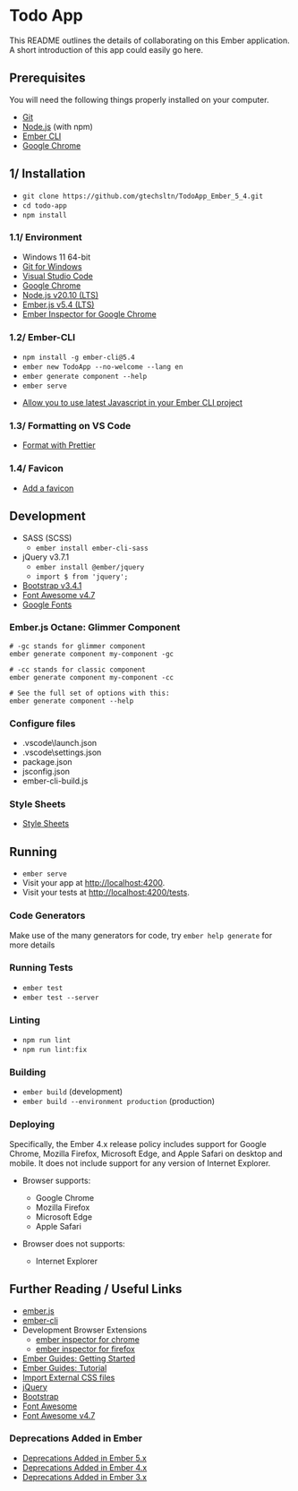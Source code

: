 # Todo App

This README outlines the details of collaborating on this Ember application.
A short introduction of this app could easily go here.

## Prerequisites

You will need the following things properly installed on your computer.

* [Git](https://git-scm.com/)
* [Node.js](https://nodejs.org/) (with npm)
* [Ember CLI](https://cli.emberjs.com/release/)
* [Google Chrome](https://google.com/chrome/)

## 1/ Installation

* `git clone https://github.com/gtechsltn/TodoApp_Ember_5_4.git`
* `cd todo-app`
* `npm install`

### 1.1/ Environment

* Windows 11 64-bit
* [Git for Windows](https://gitforwindows.org/)
* [Visual Studio Code](https://code.visualstudio.com/)
* [Google Chrome](https://www.google.com/intl/en/chrome/)
* [Node.js v20.10 (LTS)](https://nodejs.org/download/release/latest-v20.x/)
* [Ember.js v5.4 (LTS)](https://emberjs.com/releases/lts/)
* [Ember Inspector for Google Chrome](https://chromewebstore.google.com/detail/ember-inspector/bmdblncegkenkacieihfhpjfppoconhi)

### 1.2/ Ember-CLI

* `npm install -g ember-cli@5.4`
* `ember new TodoApp --no-welcome --lang en`
* `ember generate component --help`
* `ember serve`

+ [Allow you to use latest Javascript in your Ember CLI project](https://www.npmjs.com/package/ember-cli-babel)

### 1.3/ Formatting on VS Code

+ [Format with Prettier](https://www.educative.io/answers/how-to-set-up-prettier-and-automatic-formatting-on-vs-code)

### 1.4/ Favicon

+ [Add a favicon](https://itecnote.com/tecnote/how-to-use-a-favicon-with-ember-cli/)

## Development

* SASS (SCSS)
  * `ember install ember-cli-sass`
* jQuery v3.7.1
  * `ember install @ember/jquery`
  * `import $ from 'jquery';`
* [Bootstrap v3.4.1](https://getbootstrap.com/docs/3.4/)
* [Font Awesome v4.7](https://fontawesome.com/v4/get-started/)
* [Google Fonts](https://fonts.googleapis.com/css?family=Source+Sans+Pro:300,400,600,700,300italic,400italic,600italic)

### Ember.js Octane: Glimmer Component

```
# -gc stands for glimmer component
ember generate component my-component -gc

# -cc stands for classic component
ember generate component my-component -cc

# See the full set of options with this:
ember generate component --help
```

### Configure files
+ .vscode\launch.json
+ .vscode\settings.json
+ package.json
+ jsconfig.json
+ ember-cli-build.js

### Style Sheets
+ [Style Sheets](https://cli.emberjs.com/release/advanced-use/stylesheets/)

## Running

* `ember serve`
* Visit your app at [http://localhost:4200](http://localhost:4200).
* Visit your tests at [http://localhost:4200/tests](http://localhost:4200/tests).

### Code Generators

Make use of the many generators for code, try `ember help generate` for more details

### Running Tests

* `ember test`
* `ember test --server`

### Linting

* `npm run lint`
* `npm run lint:fix`

### Building

* `ember build` (development)
* `ember build --environment production` (production)

### Deploying

Specifically, the Ember 4.x release policy includes support for Google Chrome, Mozilla Firefox, Microsoft Edge, and Apple Safari on desktop and mobile. It does not include support for any version of Internet Explorer.

* Browser supports:
  + Google Chrome
  + Mozilla Firefox
  + Microsoft Edge
  + Apple Safari

* Browser does not supports:
  + Internet Explorer

## Further Reading / Useful Links

* [ember.js](https://emberjs.com/)
* [ember-cli](https://cli.emberjs.com/release/)
* Development Browser Extensions
  * [ember inspector for chrome](https://chrome.google.com/webstore/detail/ember-inspector/bmdblncegkenkacieihfhpjfppoconhi)
  * [ember inspector for firefox](https://addons.mozilla.org/en-US/firefox/addon/ember-inspector/)
* [Ember Guides: Getting Started](https://guides.emberjs.com/v5.4.0/getting-started/)
* [Ember Guides: Tutorial](https://guides.emberjs.com/v5.4.0/tutorial/part-1/)
* [Import External CSS files](https://stackoverflow.com/questions/43765709/how-can-i-import-external-css-files-into-my-ember-app)
* [jQuery](https://www.npmjs.com/package/jQuery)
* [Bootstrap](https://www.npmjs.com/package/bootstrap)
* [Font Awesome](https://www.npmjs.com/package/font-awesome)
* [Font Awesome v4.7](https://www.npmjs.com/package/fontawesome-4.7)

### Deprecations Added in Ember

* [Deprecations Added in Ember 5.x](https://deprecations.emberjs.com/v5.x/)
* [Deprecations Added in Ember 4.x](https://deprecations.emberjs.com/v4.x/)
* [Deprecations Added in Ember 3.x](https://deprecations.emberjs.com/v3.x/)
